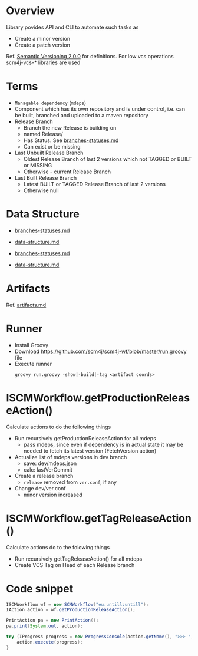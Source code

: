 # Overview

Library povides API and CLI to automate such tasks as
- Create a minor version
- Create a patch version

 Ref. [Semantic Versioning 2.0.0](http://semver.org/) for definitions.
For low vcs operations scm4j-vcs-* libraries are used

# Terms
- `Managable dependency` (`mdeps`)
 - Component which has its own repository and is under control, i.e. can be built, branched and uploaded to a maven repository
- Release Branch
  - Branch the new Release is building on
  - named Release/<version>
  - Has Status. See [branches-statuses.md](branches-statuses.md)
  - Can exist or be missing
- Last Unbuilt Release Branch
  - Oldest Release Branch of last 2 versions which not TAGGED or BUILT or MISSING
  - Otherwise - current Release Branch
- Last Built Release Branch
  - Latest BUILT or TAGGED Release Branch of last 2 versions
  - Otherwise null

# Data Structure
- [branches-statuses.md](branches-statuses.md)
- [data-structure.md](data-structure.md)
  
- [branches-statuses.md](branches-statuses.md)
- [data-structure.md](data-structure.md)
  
# Artifacts  
Ref. [artifacts.md](artifacts.md)

# Runner
- Install Groovy
- Download https://github.com/scm4j/scm4j-wf/blob/master/run.groovy file
- Execute runner
  ```
  groovy run.groovy -show|-build|-tag <artifact coords>
  ```

# ISCMWorkflow.getProductionReleaseAction()
Calculate actions to do the following things
- Run recursively getProductionReleaseAction for all mdeps
  - pass mdeps, since even if dependency is in actual state it may be needed to fetch its latest version (FetchVersion action)
- Actualize list of mdeps versions in dev branch
  - save: dev/mdeps.json
  - calc: lastVerCommit
- Create a release branch
    - `release` removed from `ver.conf`, if any
- Change dev/ver.conf
    - minor version increased 
# ISCMWorkflow.getTagReleaseAction()
Calculate actions do to the folowing things
- Run recursively getTagReleaseAction() for all mdeps
- Create VCS Tag on Head of each Release branch
# Code snippet
```java
ISCMWorkflow wf = new SCMWorkflow("eu.untill:untill");
IAction action = wf.getProductionReleaseAction();

PrintAction pa = new PrintAction();
pa.print(System.out, action);

try (IProgress progress = new ProgressConsole(action.getName(), ">>> ", "<<< ")) {
	action.execute(progress);
}
```
